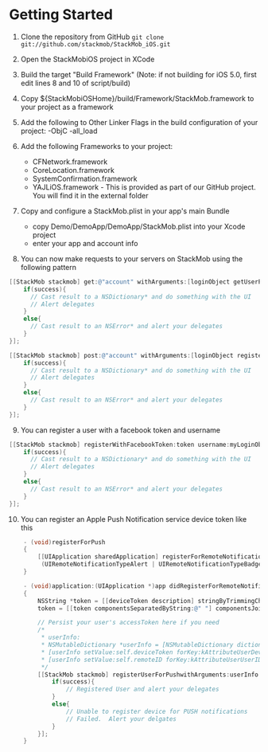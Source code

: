 # Getting Started
1. Clone the repository from GitHub
`git clone git://github.com/stackmob/StackMob_iOS.git`
2. Open the StackMobiOS project in XCode
3.  Build the target "Build Framework" (Note: if not building for iOS 5.0, first edit lines 8 and 10 of script/build)
4.  Copy $\{StackMobiOSHome\}/build/Framework/StackMob.framework to your project as a framework
5. Add the following to Other Linker Flags in the build configuration of your project: -ObjC -all_load
6.  Add the following Frameworks to your project:

    - CFNetwork.framework
    - CoreLocation.framework
    - SystemConfirmation.framework
    - YAJLiOS.framework - This is provided as part of our GitHub project. You will find it in the external folder

7. Copy and configure a StackMob.plist in your app's main Bundle

    - copy Demo/DemoApp/DemoApp/StackMob.plist into your Xcode project
    - enter your app and account info

8. You can now make requests to your servers on StackMob using the following pattern

```objective-c
[[StackMob stackmob] get:@"account" withArguments:[loginObject getUserParams] andCallback:^(BOOL success, id result){
    if(success){
      // Cast result to a NSDictionary* and do something with the UI
      // Alert delegates
    }
    else{
      // Cast result to an NSError* and alert your delegates
    }
}];
```
```objective-c
[[StackMob stackmob] post:@"account" withArguments:[loginObject registerUserParams] andCallback:^(BOOL success, id result){
    if(success){
      // Cast result to a NSDictionary* and do something with the UI
      // Alert delegates
    }
    else{
      // Cast result to an NSError* and alert your delegates
    }
}];
```
9. You can register a user with a facebook token and username
```objective-c
[[StackMob stackmob] registerWithFacebookToken:token username:myLoginObject.userName andCallback:^(BOOL success, id result){
    if(success){
      // Cast result to a NSDictionary* and do something with the UI
      // Alert delegates
    }
    else{
      // Cast result to an NSError* and alert your delegates
    }
}];
```
10. You can register an Apple Push Notification service device token like this
```objective-c
    - (void)registerForPush
    {
        [[UIApplication sharedApplication] registerForRemoteNotificationTypes: 
         (UIRemoteNotificationTypeAlert | UIRemoteNotificationTypeBadge | UIRemoteNotificationTypeSound)];
    }

    - (void)application:(UIApplication *)app didRegisterForRemoteNotificationsWithDeviceToken:(NSData *)deviceToken 
    {
        NSString *token = [[deviceToken description] stringByTrimmingCharactersInSet:[NSCharacterSet characterSetWithCharactersInString:@"<>"]];
        token = [[token componentsSeparatedByString:@" "] componentsJoinedByString:@""];

        // Persist your user's accessToken here if you need
        /*
         * userInfo: 
         * NSMutableDictionary *userInfo = [NSMutableDictionary dictionaryWithCapacity:2];
         * [userInfo setValue:self.deviceToken forKey:kAttributeUserDeviceToken];
         * [userInfo setValue:self.remoteID forKey:kAttributeUserUserID];
         */
        [[StackMob stackmob] registerUserForPushwithArguments:userInfo andCallback:^(BOOL success, id result){
            if(success){
                // Registered User and alert your delegates
            }
            else{
                // Unable to register device for PUSH notifications 
                // Failed.  Alert your delgates
            }
        }];
    }
```
